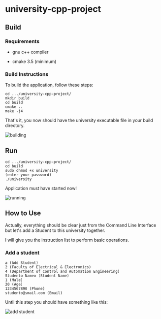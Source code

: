 # university-cpp-project

## Build

### Requirements

* gnu c++ compiler

* cmake 3.5 (minimum)

### Build Instructions

To build the application, follow these steps:
```
cd .../university-cpp-project/
mkdir build
cd build
cmake ..
make -j4
```
That's it, you now should have the university executable file in your build directory.

![building](https://image.ibb.co/ihAwiQ/Screenshot_2017_06_16_12_17_34.png)

## Run
```
cd .../university-cpp-project/
cd build
sudo chmod +x university
(enter your password)
./university
```
Application must have started now!

![running](https://image.ibb.co/dAM8xk/Screenshot_2017_06_16_12_30_39.png)

## How to Use
Actually, everything should be clear just from the Command Line Interface but let's add a Student to this university together.

I will give you the instruction list to perform basic operations.

### Add a student
```
a (Add Student)
2 (Faculty of Electrical & Electronics)
4 (Department of Control and Automation Engineering)
Studento Nameo (Student Name)
1 (Male)
20 (Age)
1234567890 (Phone)
studento@smail.com (Email)
```
Until this step you should have something like this:

![add student](https://image.ibb.co/cxSWHk/Screenshot_2017_06_16_12_39_37.png)

